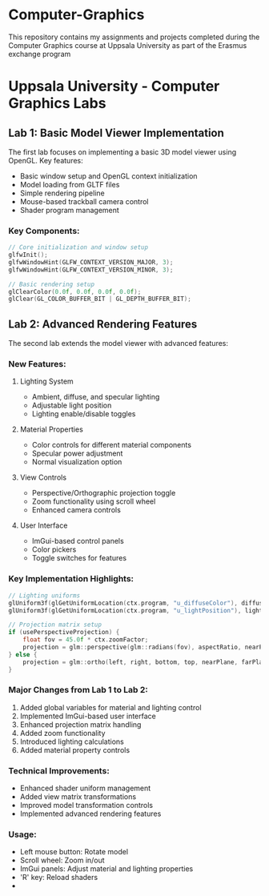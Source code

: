 # Computer-Graphics
This repository contains my assignments and projects completed during the Computer Graphics course at Uppsala University as part of the Erasmus exchange program
# Uppsala University - Computer Graphics Labs

## Lab 1: Basic Model Viewer Implementation
The first lab focuses on implementing a basic 3D model viewer using OpenGL. Key features:

- Basic window setup and OpenGL context initialization
- Model loading from GLTF files
- Simple rendering pipeline
- Mouse-based trackball camera control
- Shader program management

### Key Components:
```cpp
// Core initialization and window setup
glfwInit();
glfwWindowHint(GLFW_CONTEXT_VERSION_MAJOR, 3);
glfwWindowHint(GLFW_CONTEXT_VERSION_MINOR, 3);

// Basic rendering setup
glClearColor(0.0f, 0.0f, 0.0f, 0.0f);
glClear(GL_COLOR_BUFFER_BIT | GL_DEPTH_BUFFER_BIT);
```

## Lab 2: Advanced Rendering Features
The second lab extends the model viewer with advanced features:

### New Features:
1. Lighting System
   - Ambient, diffuse, and specular lighting
   - Adjustable light position
   - Lighting enable/disable toggles

2. Material Properties
   - Color controls for different material components
   - Specular power adjustment
   - Normal visualization option

3. View Controls
   - Perspective/Orthographic projection toggle
   - Zoom functionality using scroll wheel
   - Enhanced camera controls

4. User Interface
   - ImGui-based control panels
   - Color pickers
   - Toggle switches for features

### Key Implementation Highlights:
```cpp
// Lighting uniforms
glUniform3f(glGetUniformLocation(ctx.program, "u_diffuseColor"), diffuseColor.x, diffuseColor.y, diffuseColor.z);
glUniform3f(glGetUniformLocation(ctx.program, "u_lightPosition"), lightPosition.x, lightPosition.y, lightPosition.z);

// Projection matrix setup
if (usePerspectiveProjection) {
    float fov = 45.0f * ctx.zoomFactor;
    projection = glm::perspective(glm::radians(fov), aspectRatio, nearPlane, farPlane);
} else {
    projection = glm::ortho(left, right, bottom, top, nearPlane, farPlane);
}
```

### Major Changes from Lab 1 to Lab 2:
1. Added global variables for material and lighting control
2. Implemented ImGui-based user interface
3. Enhanced projection matrix handling
4. Added zoom functionality
5. Introduced lighting calculations
6. Added material property controls

### Technical Improvements:
- Enhanced shader uniform management
- Added view matrix transformations
- Improved model transformation controls
- Implemented advanced rendering features

### Usage:
- Left mouse button: Rotate model
- Scroll wheel: Zoom in/out
- ImGui panels: Adjust material and lighting properties
- 'R' key: Reload shaders
- 
